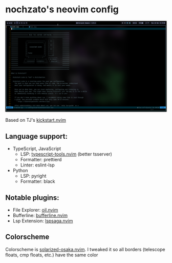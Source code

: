 # nochzato's neovim config

![Showcase image](./images/showcase.png)

Based on TJ's [kickstart.nvim](https://github.com/nvim-lua/kickstart.nvim)

## Language support:
- TypeScript, JavaScript
    - LSP: [typescript-tools.nvim](https://github.com/pmizio/typescript-tools.nvim) (better tsserver)
    - Formatter: prettierd
    - Linter: eslint-lsp
- Python
    - LSP: pyright
    - Formatter: black

## Notable plugins:
- File Explorer: [oil.nvim](https://github.com/stevearc/oil.nvim)
- Bufferline: [bufferline.nvim](https://github.com/akinsho/bufferline.nvim)
- Lsp Extension: [lspsaga.nvim](https://github.com/nvimdev/lspsaga.nvim)

## Colorscheme
Colorscheme is [solarized-osaka.nvim](https://github.com/craftzdog/solarized-osaka.nvim). I tweaked it so all borders (telescope floats, cmp floats, etc.) have the same color
